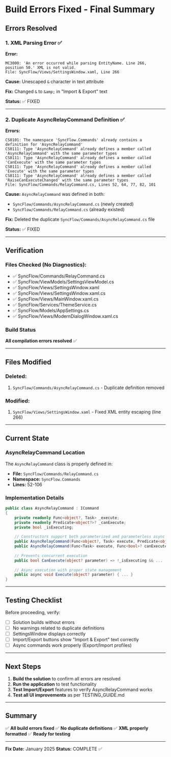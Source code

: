 # Build Errors Fixed - Final Summary

## Errors Resolved

### 1. XML Parsing Error ✅
**Error:**
```
MC3000: 'An error occurred while parsing EntityName. Line 266, position 50.' XML is not valid.
File: SyncFlow/Views/SettingsWindow.xaml, Line 266
```

**Cause:** Unescaped `&` character in text attribute

**Fix:** Changed `&` to `&amp;` in "Import & Export" text

**Status:** ✅ FIXED

---

### 2. Duplicate AsyncRelayCommand Definition ✅
**Errors:**
```
CS0101: The namespace 'SyncFlow.Commands' already contains a definition for 'AsyncRelayCommand'
CS0111: Type 'AsyncRelayCommand' already defines a member called 'AsyncRelayCommand' with the same parameter types
CS0111: Type 'AsyncRelayCommand' already defines a member called 'CanExecute' with the same parameter types
CS0111: Type 'AsyncRelayCommand' already defines a member called 'Execute' with the same parameter types
CS0111: Type 'AsyncRelayCommand' already defines a member called 'RaiseCanExecuteChanged' with the same parameter types
File: SyncFlow/Commands/RelayCommand.cs, Lines 52, 64, 77, 82, 101
```

**Cause:** `AsyncRelayCommand` was defined in both:
- `SyncFlow/Commands/AsyncRelayCommand.cs` (newly created)
- `SyncFlow/Commands/RelayCommand.cs` (already existed)

**Fix:** Deleted the duplicate `SyncFlow/Commands/AsyncRelayCommand.cs` file

**Status:** ✅ FIXED

---

## Verification

### Files Checked (No Diagnostics):
- ✅ SyncFlow/Commands/RelayCommand.cs
- ✅ SyncFlow/ViewModels/SettingsViewModel.cs
- ✅ SyncFlow/Views/SettingsWindow.xaml
- ✅ SyncFlow/Views/SettingsWindow.xaml.cs
- ✅ SyncFlow/Views/MainWindow.xaml.cs
- ✅ SyncFlow/Services/ThemeService.cs
- ✅ SyncFlow/Models/AppSettings.cs
- ✅ SyncFlow/Views/ModernDialogWindow.xaml.cs

### Build Status
**All compilation errors resolved** ✅

---

## Files Modified

### Deleted:
1. `SyncFlow/Commands/AsyncRelayCommand.cs` - Duplicate definition removed

### Modified:
1. `SyncFlow/Views/SettingsWindow.xaml` - Fixed XML entity escaping (line 266)

---

## Current State

### AsyncRelayCommand Location
The `AsyncRelayCommand` class is properly defined in:
- **File:** `SyncFlow/Commands/RelayCommand.cs`
- **Namespace:** `SyncFlow.Commands`
- **Lines:** 52-106

### Implementation Details
```csharp
public class AsyncRelayCommand : ICommand
{
    private readonly Func<object?, Task> _execute;
    private readonly Predicate<object?>? _canExecute;
    private bool _isExecuting;
    
    // Constructors support both parameterized and parameterless async methods
    public AsyncRelayCommand(Func<object?, Task> execute, Predicate<object?>? canExecute = null)
    public AsyncRelayCommand(Func<Task> execute, Func<bool>? canExecute = null)
    
    // Prevents concurrent execution
    public bool CanExecute(object? parameter) => !_isExecuting && ...
    
    // Async execution with proper state management
    public async void Execute(object? parameter) { ... }
}
```

---

## Testing Checklist

Before proceeding, verify:
- [ ] Solution builds without errors
- [ ] No warnings related to duplicate definitions
- [ ] SettingsWindow displays correctly
- [ ] Import/Export buttons show "Import & Export" text correctly
- [ ] Async commands work properly (Export/Import profiles)

---

## Next Steps

1. **Build the solution** to confirm all errors are resolved
2. **Run the application** to test functionality
3. **Test Import/Export** features to verify AsyncRelayCommand works
4. **Test all UI improvements** as per TESTING_GUIDE.md

---

## Summary

✅ **All build errors fixed**
✅ **No duplicate definitions**
✅ **XML properly formatted**
✅ **Ready for testing**

---

**Fix Date:** January 2025
**Status:** COMPLETE ✅
